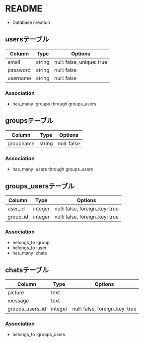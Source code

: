 # README
* Database creation

## usersテーブル
|Column|Type|Options|
|------|----|-------|
|email|string|null: false, unique: true|
|password|string|null: false|
|username|string|null: false|
### Association
- has_many :groups through groups_users

## groupsテーブル
|Column|Type|Options|
|------|----|-------|
|groupname|string|null: false|
### Association
- has_many :users through groups_users

## groups_usersテーブル
|Column|Type|Options|
|------|----|-------|
|user_id|integer|null: false, foreign_key: true|
|group_id|integer|null: false, foreign_key: true|
### Association
- belongs_to :group
- belongs_to :user
- has_many :chats

## chatsテーブル
|Column|Type|Options|
|------|----|-------|
|picture|text||
|message|text||
|groups_users_id|integer|null: false, foreign_key: true|
### Association
- belongs_to :groups_users
